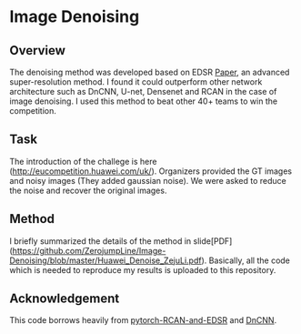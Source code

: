 # Image Denoising
## Overview
The denoising method was developed based on EDSR [Paper](http://openaccess.thecvf.com/content_cvpr_2017_workshops/w12/papers/Lim_Enhanced_Deep_Residual_CVPR_2017_paper.pdf), an advanced super-resolution method. I found it could outperform other network architecture such as DnCNN, U-net, Densenet and RCAN in the case of image denoising.
I used this method to beat other 40+ teams to win the competition.

## Task
The introduction of the challege is here (http://eucompetition.huawei.com/uk/). Organizers provided the GT images and noisy images (They added gaussian noise). We were asked to reduce the noise and recover the original images.

## Method
I briefly summarized the details of the method in slide[PDF] (https://github.com/ZerojumpLine/Image-Denoising/blob/master/Huawei_Denoise_ZejuLi.pdf). Basically, all the code which is needed to reproduce my results is uploaded to this repository.

## Acknowledgement
This code borrows heavily from [pytorch-RCAN-and-EDSR](https://github.com/yulunzhang/RCAN) and [DnCNN](https://github.com/cszn/DnCNN).
